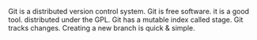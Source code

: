 Git is a distributed version control system.
Git is free software. it is a good tool. distributed under the GPL.
Git has a mutable index called stage.
Git tracks changes.
Creating a new branch is quick & simple.
